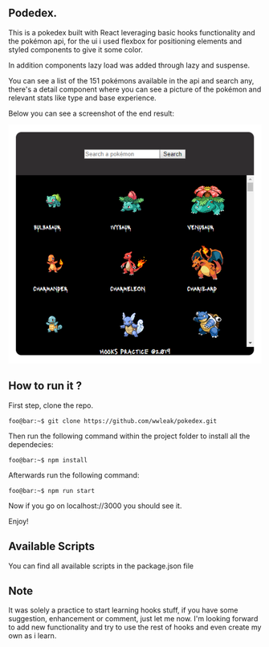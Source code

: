 ## Podedex.

This is a pokedex built with React leveraging basic hooks functionality and the pokémon api,
for the ui i used flexbox for positioning elements and styled components to give it some 
color.

In addition components lazy load was added through lazy and suspense.

You can see a list of the 151 pokémons available in the api and search any, there's a detail
component where you can see a picture of the pokémon and relevant stats like type and base
experience.

Below you can see a screenshot of the end result:

<p align="center">
  <img src="pokedex.png" />
</p>

## How to run it ?

First step, clone the repo.

```console
foo@bar:~$ git clone https://github.com/wwleak/pokedex.git
```

Then run the following command within the project folder to install all the dependecies:

```console
foo@bar:~$ npm install
```

Afterwards run the following command:

```console
foo@bar:~$ npm run start
```

Now if you go on localhost://3000 you should see it.

Enjoy!

## Available Scripts

You can find all available scripts in the package.json file

## Note

It was solely a practice to start learning hooks stuff, if you have some suggestion, enhancement or 
comment, just let me now. I'm looking forward to add new functionality and try to use the rest of hooks and even create my own 
as i learn.


